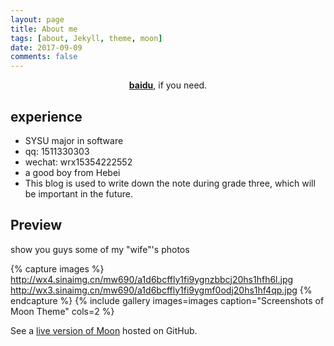```yaml
---
layout: page
title: About me
tags: [about, Jekyll, theme, moon]
date: 2017-09-09
comments: false
---
```

    
<center><a href="http://www.baidu.com"><b>baidu</b></a>, if you need.</center>

## experience
* SYSU  major in  software
* qq: 1511330303
* wechat: wrx15354222552
* a good boy from Hebei
* This blog is used to write down the note during grade three, which will be important in the future.
## Preview

show you guys some of my "wife"'s photos

{% capture images %}
    http://wx4.sinaimg.cn/mw690/a1d6bcffly1fi9ygnzbbcj20hs1hfh6l.jpg
    http://wx3.sinaimg.cn/mw690/a1d6bcffly1fi9ygmf0odj20hs1hf4qp.jpg
{% endcapture %}
{% include gallery images=images caption="Screenshots of Moon Theme" cols=2 %}

See a [live version of Moon](http://taylantatli.github.io/Moon) hosted on GitHub.

